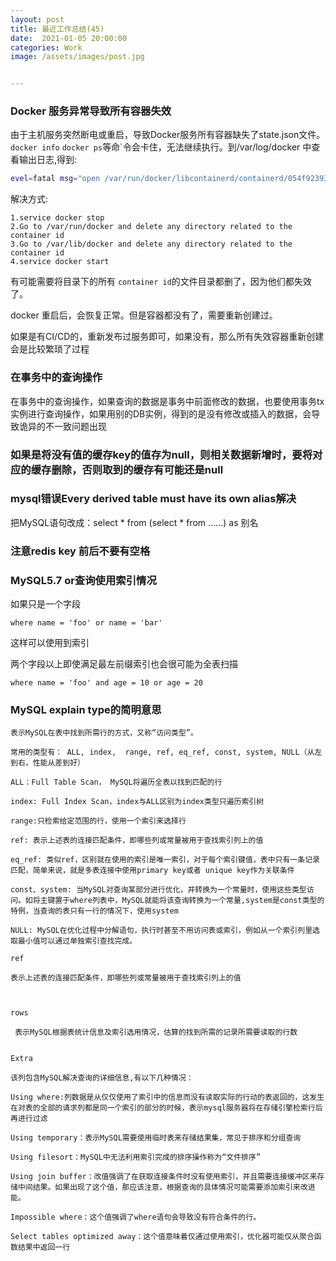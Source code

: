 ```yaml
---
layout: post
title: 最近工作总结(45)
date:  2021-01-05 20:00:00
categories: Work
image: /assets/images/post.jpg


---
```


 

### Docker 服务异常导致所有容器失效

由于主机服务突然断电或重启，导致Docker服务所有容器缺失了state.json文件。`docker info` `docker ps`等命`令会卡住，无法继续执行。到/var/log/docker 中查看输出日志,得到: 

```sh
evel=fatal msg="open /var/run/docker/libcontainerd/containerd/054f92393f757e0418b014ed1fa35673fbce2293de43e42153f4e10ec4910c77/state.json: no such file or directory
```

 解决方式:

```
1.service docker stop
2.Go to /var/run/docker and delete any directory related to the container id
3.Go to /var/lib/docker and delete any directory related to the container id
4.service docker start
```

有可能需要将目录下的所有 `container id`的文件目录都删了，因为他们都失效了。

docker 重启后，会恢复正常。但是容器都没有了，需要重新创建过。

如果是有CI/CD的，重新发布过服务即可，如果没有，那么所有失效容器重新创建会是比较繁琐了过程



### 在事务中的查询操作

在事务中的查询操作，如果查询的数据是事务中前面修改的数据，也要使用事务tx实例进行查询操作，如果用别的DB实例，得到的是没有修改或插入的数据，会导致诡异的不一致问题出现

### 如果是将没有值的缓存key的值存为null，则相关数据新增时，要将对应的缓存删除，否则取到的缓存有可能还是null



### mysql错误Every derived table must have its own alias解决

把MySQL语句改成：select * from (select * from ……) as 别名

### 注意redis key 前后不要有空格

### MySQL5.7 or查询使用索引情况

如果只是一个字段  

```
where name = 'foo' or name = 'bar' 
```

这样可以使用到索引

两个字段以上即使满足最左前缀索引也会很可能为全表扫描

```
where name = 'foo' and age = 10 or age = 20 
```



### MySQL explain type的简明意思

```
表示MySQL在表中找到所需行的方式，又称“访问类型”。

常用的类型有： ALL, index,  range, ref, eq_ref, const, system, NULL（从左到右，性能从差到好）

ALL：Full Table Scan， MySQL将遍历全表以找到匹配的行

index: Full Index Scan，index与ALL区别为index类型只遍历索引树

range:只检索给定范围的行，使用一个索引来选择行

ref: 表示上述表的连接匹配条件，即哪些列或常量被用于查找索引列上的值

eq_ref: 类似ref，区别就在使用的索引是唯一索引，对于每个索引键值，表中只有一条记录匹配，简单来说，就是多表连接中使用primary key或者 unique key作为关联条件

const、system: 当MySQL对查询某部分进行优化，并转换为一个常量时，使用这些类型访问。如将主键置于where列表中，MySQL就能将该查询转换为一个常量,system是const类型的特例，当查询的表只有一行的情况下，使用system

NULL: MySQL在优化过程中分解语句，执行时甚至不用访问表或索引，例如从一个索引列里选取最小值可以通过单独索引查找完成。

ref

表示上述表的连接匹配条件，即哪些列或常量被用于查找索引列上的值

 

rows

 表示MySQL根据表统计信息及索引选用情况，估算的找到所需的记录所需要读取的行数

 
Extra

该列包含MySQL解决查询的详细信息,有以下几种情况：

Using where:列数据是从仅仅使用了索引中的信息而没有读取实际的行动的表返回的，这发生在对表的全部的请求列都是同一个索引的部分的时候，表示mysql服务器将在存储引擎检索行后再进行过滤

Using temporary：表示MySQL需要使用临时表来存储结果集，常见于排序和分组查询

Using filesort：MySQL中无法利用索引完成的排序操作称为“文件排序”

Using join buffer：改值强调了在获取连接条件时没有使用索引，并且需要连接缓冲区来存储中间结果。如果出现了这个值，那应该注意，根据查询的具体情况可能需要添加索引来改进能。

Impossible where：这个值强调了where语句会导致没有符合条件的行。

Select tables optimized away：这个值意味着仅通过使用索引，优化器可能仅从聚合函数结果中返回一行

```

